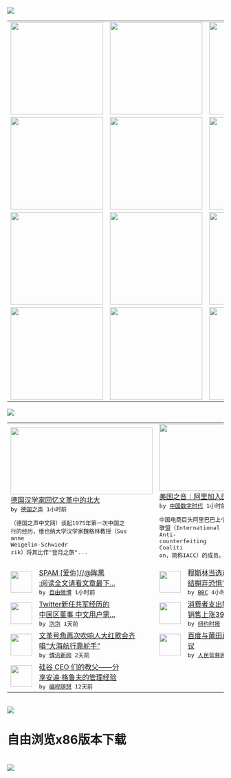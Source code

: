

<a href="https://github.com/greatfire/z/raw/master/FreeBrowser.apk"><img src="https://raw.githubusercontent.com/greatfire/wiki/master/x/header.png" /></a><table><tr><td width="262" align="center" valign="center"><a href="https://github.com/greatfire/wiki/wiki/nyt" title="纽约时报中文网 国际纵览"><img src="https://raw.githubusercontent.com/greatfire/wiki/master/x/nyt_flag.png" width="215"/></a></td><td width="262" align="center" valign="center"><a href="https://github.com/greatfire/wiki/wiki/dw" title=""><img src="https://raw.githubusercontent.com/greatfire/wiki/master/x/dw_flag.png" width="215"/></a></td><td width="262" align="center" valign="center"><a href="https://github.com/greatfire/wiki/wiki/rmjd" title=""><img src="https://raw.githubusercontent.com/greatfire/wiki/master/x/rmjd_flag.png" width="215"/></a></td></tr><tr><td width="262" align="center" valign="center"><a href="https://github.com/paopaonetizen/website" title="泡泡 - 未经审查的互联网信息"><img src="https://raw.githubusercontent.com/greatfire/wiki/master/x/pp_flag.png" width="215"/></a></td><td width="262" align="center" valign="center"><a href="https://github.com/getlantern/mirror" title="以及自由微博和GreatFire.org官方中文论坛"><img src="https://raw.githubusercontent.com/greatfire/wiki/master/x/lantern_flag.png" width="215"/></a></td><td width="262" align="center" valign="center"><a href="https://github.com/cdtmirrors/m/" title=""><img src="https://raw.githubusercontent.com/greatfire/wiki/master/x/cdt_flag.png" width="215"/></a></td></tr><tr><td width="262" align="center" valign="center"><a href="https://github.com/program-think/blog" title="编程随想的博客"><img src="https://raw.githubusercontent.com/greatfire/wiki/master/x/pt_flag.png" width="215"/></a></td><td width="262" align="center" valign="center"><a href="https://github.com/greatfire/wiki/wiki/bbc" title=""><img src="https://raw.githubusercontent.com/greatfire/wiki/master/x/bbc_flag.png" width="215"/></a></td><td width="262" align="center" valign="center"><a href="https://github.com/freeweibo/s" title="自由微博 - 匿名和不受屏蔽的新浪微博搜索"><img src="https://raw.githubusercontent.com/greatfire/wiki/master/x/fw_flag.png" width="215"/></a></td></tr><tr><td width="262" align="center" valign="center"><a href="https://github.com/greatfire/wiki/wiki/google" title=""><img src="https://raw.githubusercontent.com/greatfire/wiki/master/x/google_flag.png" width="215"/></a></td><td width="262" align="center" valign="center"><a href="https://github.com/bxnews/boxun" title=""><img src="https://raw.githubusercontent.com/greatfire/wiki/master/x/bx_flag.png" width="215"/></a></td><td width="262" align="center" valign="center"><a href="https://github.com/greatfire/wiki/wiki/open-source" title="欢迎访问GreatFire.org开发者项目网站"><img src="https://raw.githubusercontent.com/greatfire/wiki/master/x/open-source_flag.png" width="215"/></a></td></tr></table><img src="https://raw.githubusercontent.com/greatfire/wiki/master/x/newsfeed text.png" /><table cols="4"><tr><td colspan="2" width="380"><a href="http://dw.com/p/1Ihkv?maca=chi-GK-text-greatfire-all-chinese-15625-xml-mrss"><img src="http://www.dw.com/image/0,,19213748_302,00.jpg" width="330" height="156"/></a></br><a href="http://dw.com/p/1Ihkv?maca=chi-GK-text-greatfire-all-chinese-15625-xml-mrss">德国汉学家回忆文革中的北大</a></br><kbd> by <a href="http://dw.de">德国之声</a> 1小时前 </kbd></br><pre>（德国之声中文网）谈起1975年第一次中国之<br/>行的经历，维也纳大学汉学家魏格林教授（Sus<br/>anne Weigelin-Schwiedr<br/>zik）将其比作"登月之旅"...</pre></td><td colspan="2" width="380"><a href="http://feedproxy.google.com/~r/chinadigitaltimes/IyPt/~3/-hrReGmvo18/"><img src="http://i1.wp.com/chinadigitaltimes.net/chinese/files/2016/05/BC36B172-22F4-461F-A6D9-0440D1354EF3_w640_r1_s.jpg?resize=585%2C329" width="330" height="156"/></a></br><a href="http://feedproxy.google.com/~r/chinadigitaltimes/IyPt/~3/-hrReGmvo18/">美国之音｜阿里加入国际反假货联盟引发争议</a></br><kbd> by <a href="http://chinadigitaltimes.net/chinese/">中国数字时代</a> 1小时前 </kbd></br><pre>中国电商巨头阿里巴巴上个月正式成为国际反假货<br/>联盟（International Anti-<br/>counterfeiting Coaliti<br/>on，简称IACC）的成员。...</pre></td></tr><tr><td><img src="https://raw.githubusercontent.com/greatfire/wiki/master/x/fw_logo.png" width="50" height="50"/></td><td width="280"><a href="https://freeweibo.com/weibo/3972517754768929">SPAM [爱你]//@眸黑<br/>:阅读全文请看文章最下...</a></br><kbd> by <a href="https://freeweibo.com/">自由微博</a> 1小时前 </kbd></td><td><img src="http://a.files.bbci.co.uk/worldservice/live/assets/images/2016/05/07/160507040508_uk_sadiq_khan_victory_144x81_ap_nocredit.jpg" width="50" height="50"/></td><td width="280"><a href="http://www.bbc.com/zhongwen/simp/china/2016/05/160507_uk_london_mayor_reax">穆斯林当选市长 “伦敦选择团<br/>结摒弃恐惧”</a></br><kbd> by <a href="http://www.bbc.co.uk/zhongwen/simp">BBC</a> 4小时前 </kbd></td></tr><tr><td><img src="https://pao-pao.net/sites/pao-pao.net/files/styles/large/public/tu_1.png?itok=78Hu4d10" width="50" height="50"/></td><td width="280"><a href="https://pao-pao.net/article/690">Twitter新任共军经历的<br/>中国区董事 中文用户需...</a></br><kbd> by <a href="https://pao-pao.net">泡泡</a> 1天前 </kbd></td><td><img src="https://static01.nyt.com/images/2016/05/06/business/06alibaba/06alibaba-articleLarge.jpg" width="50" height="50"/></td><td width="280"><a href="https://d7odklm2qes9e.cloudfront.net/technology/20160506/t06alibaba/">消费者支出攀升，阿里第四季度<br/>销售上涨39%</a></br><kbd> by <a href="http://m.cn.nytimes.com/">纽约时报</a> 1天前 </kbd></td></tr><tr><td><img src="http://www.boxun.com/news/images/2016/05/201605051858china1.jpg" width="50" height="50"/></td><td width="280"><a href="http://www.boxun.com/news/gb/china/2016/05/201605051858.shtml">文革号角再次吹响人大红歌会齐<br/>唱“大海航行靠舵手”</a></br><kbd> by <a href="http://www.boxun.com">博讯新闻</a> 2天前 </kbd></td><td><img src="https://raw.githubusercontent.com/greatfire/wiki/master/x/rmjd_logo.png" width="50" height="50"/></td><td width="280"><a href="http://www.rmjdw.com//jiaodianwangtan/20160502/15528.html">百度与莆田再陷“虚假广告”争<br/>议 </a></br><kbd> by <a href="http://www.rmjdw.com/">人民监督网</a> 5天前 </kbd></td></tr><tr><td><img src="https://lh3.googleusercontent.com/sMUbBGt-8JQpr_t2wogfT7BYFCdefXSgRC9jTjI2qgBafnr-rGigfkDtOFi1M1SUGdbCC2_nOXUzp-QGv5t5FtDlrsVfYlxliT6cDvuSeTcpRLJJm3QoYtY4GTgUslBVboo8MCcPzLU" width="50" height="50"/></td><td width="280"><a href="http://feedproxy.google.com/~r/programthink/~3/drmgGUT99k4/Andy-Grove-Quotes-on-Leadership.html">硅谷 CEO 们的教父——分<br/>享安迪·格鲁夫的管理经验</a></br><kbd> by <a href="http://program-think.blogspot.com">编程随想</a> 12天前 </kbd></td></table></br><a href="https://github.com/greatfire/z/raw/master/FreeBrowser.apk"><img src="https://raw.githubusercontent.com/greatfire/wiki/master/x/download app.png" /></a><h1>自由浏览x86版本下载<h1><a href="https://github.com/greatfire/z/raw/master/FreeBrowser-x86.apk"><img src="https://raw.githubusercontent.com/greatfire/images/master/fb86.qr.png" /></a>
